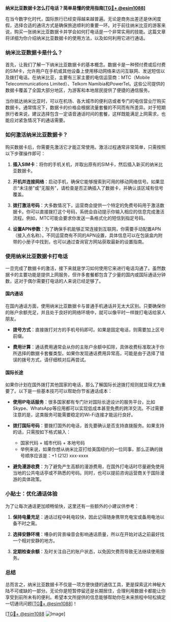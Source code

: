 **纳米比亚数据卡怎么打电话？简单易懂的使用指南[[TG💪+ @esim1088](https://t.me/s/esim1088)]**

在当今数字化时代，国际旅行已经变得越来越普遍。无论是商务出差还是休闲度假，选择合适的通讯方式是确保旅途顺利的重要一环。对于前往纳米比亚的游客来说，购买一张纳米比亚数据卡并学会如何打电话是一个非常实用的技能。这篇文章将详细为你介绍纳米比亚数据卡的使用方法，以及如何利用它进行通话。

### 纳米比亚数据卡是什么？

首先，让我们了解一下纳米比亚数据卡的基本概念。数据卡是一种预付费或后付费的SIM卡，允许用户在手机或其他设备上使用移动网络来访问互联网、发送短信以及拨打电话。在纳米比亚，主要有三家主要的电信运营商：MTC（Mobile Telecommunications Limited）、Telkom Namibia和PowerTel。这些公司提供的数据卡覆盖了全国大部分地区，为游客和本地居民提供了便捷的通信服务。

当你抵达纳米比亚时，可以在机场、各大城市的便利店或者专门的电信营业厅购买数据卡。通常情况下，数据卡的价格会根据流量套餐的不同而有所差异。对于短期旅行者来说，建议选择包含一定语音通话时间的套餐，这样既能满足上网需求，也能应对紧急情况下的通话需要。

### 如何激活纳米比亚数据卡？

购买数据卡后，你需要先激活它才能正常使用。激活过程通常非常简单，只需按照以下步骤操作即可：

1. **插入SIM卡**：将你的手机关机，并取出原有的SIM卡，然后插入新买的纳米比亚数据卡。
   
2. **开机并连接网络**：启动手机，确保它能够搜索到可用的移动网络信号。如果显示“未注册”或“无服务”，请检查是否正确插入了数据卡，并确认该区域有信号覆盖。

3. **拨打激活号码**：大多数情况下，运营商会提供一个特定的免费号码用于激活数据卡。你可以直接拨打这个号码，系统会自动提示你输入相应的信息完成激活流程。例如，MTC可能会要求你发送一条格式化的短信到指定号码。

4. **设置APN参数**：为了确保手机能够正常连接到互联网，你需要手动配置APN（接入点名称）。不同运营商有不同的APN设置，具体信息可以在包装盒内附带的小册子中找到，也可以通过查询官方网站获取最新的设置指南。

### 使用纳米比亚数据卡打电话

一旦完成了数据卡的激活，接下来就是学习如何使用它来进行电话沟通了。虽然数据卡的主要功能是提供上网服务，但许多套餐都包含了少量的国内或国际通话分钟数，这对于偶尔需要打电话的人来说已经足够了。

#### 国内通话

在国内通话方面，使用纳米比亚数据卡与普通手机通话并无太大区别。只要确保你的账户余额充足，并且处于良好的网络环境中，就可以像平时一样拨打电话给家人朋友。

- **拨号方式**：直接拨打对方的手机号码即可。如果是固定电话，则需要加上区号前缀。
  
- **费用计算**：通话费用通常会从你的主账户余额中扣除，具体收费标准取决于你所选择的数据卡套餐类型。如果你发现通话费用异常高，可能是由于选择了错误的拨号方式，请仔细核对后再尝试。

#### 国际长途

如果你计划在国外拨打其他国家的电话，那么了解国际长途拨打规则就显得尤为重要了。以下是一些基本技巧可以帮助你节省通话成本：

- **使用IP电话服务**：很多国家都有专门针对国际长途设计的服务平台，比如Skype、WhatsApp等应用都可以实现低成本甚至免费的跨洋交流。不过需要注意的是，这类服务可能需要稳定的Wi-Fi连接才能运行良好。

- **拨打国际号码**：要拨打国外的电话，首先要确认是否支持直拨服务。如果支持的话，只需按如下格式输入：
  
  - 国家代码 + 城市代码 + 本地号码
  - 举例来说，如果你想从纳米比亚打给美国纽约的一位同事，那么正确的拨号顺序应该是：+1 (212) xxx-xxxx
  
- **避免漫游收费**：为了避免产生高额的漫游费用，在国外打电话时尽量避免使用当地的公共电话亭或不熟悉的号码。同时，也可以提前咨询运营商关于国际漫游的具体政策。

### 小贴士：优化通话体验

为了让每次通话更加顺畅愉快，这里还有一些额外的小建议供参考：

1. **保持电量充足**：通话过程中耗电较快，因此记得随身携带充电宝或备用电池以备不时之需。
   
2. **选择安静环境**：嘈杂的背景噪音会影响通话质量，所以在开始对话之前最好找一个相对安静的地方。
   
3. **定期检查余额**：及时关注自己的账户状态，以免因欠费而导致无法继续使用服务。

### 总结

总而言之，纳米比亚数据卡不仅是一项方便快捷的通信工具，更是探索这片神秘大陆不可或缺的一部分。无论你是短暂停留还是长期居住，合理利用数据卡都能让你享受到前所未有的便利。希望本文所提供的信息能够帮助你在未来旅程中轻松搞定一切通讯问题[[TG💪+ @esim1088](https://t.me/s/esim1088)]！

[[TG💪+ @esim1088](https://t.me/s/esim1088) ![Image](https://i.postimg.cc/4NQfJmqS/Snipaste-2025-05-13-00-14-12.png)]